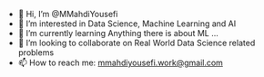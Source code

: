 - 👋 Hi, I’m @MMahdiYousefi
- 👀 I’m interested in Data Science, Machine Learning and AI
- 🌱 I’m currently learning Anything there is about ML ...
- 💞️ I’m looking to collaborate on Real World Data Science related problems
- 📫 How to reach me: mmahdiyousefi.work@gmail.com

<!---
MMahdiYousefi/MMahdiYousefi is a ✨ special ✨ repository because its `README.md` (this file) appears on your GitHub profile.
You can click the Preview link to take a look at your changes.
--->
